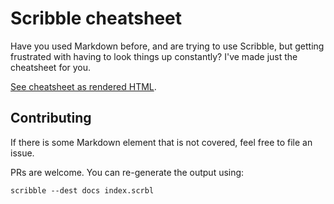 # Scribble cheatsheet

Have you used Markdown before, and are trying to use Scribble,
but getting frustrated with having to look things up constantly?
I've made just the cheatsheet for you.

[See cheatsheet as rendered HTML](https://typesanitizer.github.io/scribble-cheatsheet/).

## Contributing

If there is some Markdown element that is not covered,
feel free to file an issue.

PRs are welcome. You can re-generate the output using:

```
scribble --dest docs index.scrbl
```
